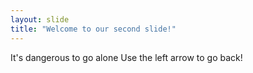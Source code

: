 ```yaml
---
layout: slide
title: "Welcome to our second slide!"
---
```

It's dangerous to go alone
Use the left arrow to go back!